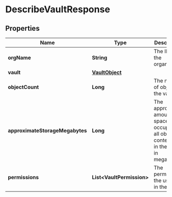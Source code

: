 

# DescribeVaultResponse


## Properties

Name | Type | Description | Notes
------------ | ------------- | ------------- | -------------
**orgName** | **String** | The ID of the organization |  [optional]
**vault** | [**VaultObject**](VaultObject.md) |  |  [optional]
**objectCount** | **Long** | The number of objects in the vault |  [optional]
**approximateStorageMegabytes** | **Long** | The approximate amount of space occupied by all object content files in the vault in megabytes |  [optional]
**permissions** | **List&lt;VaultPermission&gt;** | The permissions the user has in the vault |  [optional]



